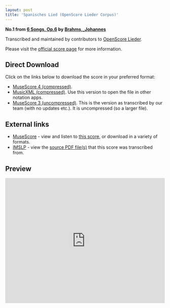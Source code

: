 ```yaml
---
layout: post
title: 'Spanisches Lied (OpenScore Lieder Corpus)'
---
```


__No.1 from [6 Songs, Op.6](https://fourscoreandmore.org/openscore/lieder/Brahms,_Johannes/6_Songs,_Op.6/) by [Brahms,_Johannes](https://fourscoreandmore.org/openscore/lieder/Brahms,_Johannes)__

Transcribed and maintained by contributors to [OpenScore Lieder].

Please visit the [official score page] for more information.

[official score page]: https://musescore.com/openscore-lieder-corpus/scores/5636215
[OpenScore Lieder]: https://musescore.com/openscore-lieder-corpus

## Direct Download

Click on the links below to download the score in your preferred format:
- [MuseScore 4 (compressed)](https://fourscoreandmore.org/openscore/lieder/Brahms,_Johannes/6_Songs,_Op.6/1_Spanisches_Lied.mscz).
- [MusicXML (compressed)](https://fourscoreandmore.org/openscore/lieder/Brahms,_Johannes/6_Songs,_Op.6/1_Spanisches_Lied.mxl). Use this version to open the file in other notation apps.
- [MuseScore 3 (uncompressed)](https://raw.githubusercontent.com/OpenScore/Lieder/refs/heads/main/scores/Brahms,_Johannes/6_Songs,_Op.6/1_Spanisches_Lied/lc5636215.mscx). This is the version as transcribed by our team (with no updates etc.). It is uncompressed (so a larger file).

## External links

- [MuseScore] - view and listen to [this score][MuseScore], or download in a variety of formats.
- [IMSLP] - view the [source PDF file(s)][IMSLP] that this score was transcribed from.

[MuseScore]: https://musescore.com/score/5636215
[IMSLP]: https://imslp.org/wiki/Special:ReverseLookup/97689

## Preview

<iframe width="100%" height="394" src="https://musescore.com/openscore-lieder-corpus/scores/5636215/embed" frameborder="0" allowfullscreen allow="autoplay; fullscreen"></iframe>
